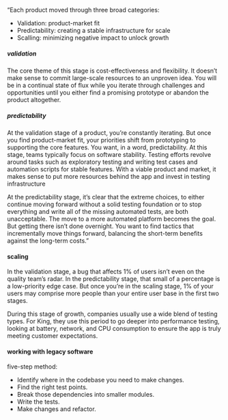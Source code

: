 “Each product moved through three broad categories:
- Validation:
 product-market fit
- Predictability:
 creating a stable infrastructure for scale
 - Scalling:
 minimizing negative impact to unlock growth


##### validation
The core theme of this stage is cost-effectiveness and flexibility. It doesn’t make sense to commit large-scale resources to an unproven idea. You will be in a continual state of flux while you iterate through challenges and opportunities until you either find a promising prototype or abandon the product altogether.

##### predictability 
At the validation stage of a product, you’re constantly iterating. But once you find product-market fit, your priorities shift from prototyping to supporting the core features.
You want, in a word, predictability.
At this stage, teams typically focus on software stability. Testing efforts revolve around tasks such as exploratory testing and writing test cases and automation scripts for stable features. With a viable product and market, it makes sense to put more resources behind the app and invest in testing infrastructure

At the predictability stage, it’s clear that the extreme choices, to either continue moving forward without a solid testing foundation or to stop everything and write all of the missing automated tests, are both unacceptable. The move to a more automated platform becomes the goal. But getting there isn’t done overnight.
You want to find tactics that incrementally move things forward, balancing the short-term benefits against the long-term costs.”


#### scaling 
In the validation stage, a bug that affects 1% of users isn’t even on the quality team’s radar. In the predictability stage, that small of a percentage is a low-priority edge case. But once you’re in the scaling stage, 1% of your users may comprise more people than your entire user base in the first two stages.

During this stage of growth, companies usually use a wide blend of testing types. For King, they use this period to go deeper into performance testing, looking at battery, network, and CPU consumption to ensure the app is truly meeting customer expectations.

#### working with legacy software
five-step method:
- Identify where in the codebase you need to make changes.
- Find the right test points.
- Break those dependencies into smaller modules.
- Write the tests.
- Make changes and refactor.
